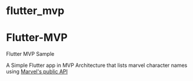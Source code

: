 # flutter_mvp
# Flutter-MVP
Flutter MVP Sample

A Simple Flutter app in MVP Architecture that lists marvel character names using [Marvel's public API](https://developer.marvel.com/)

